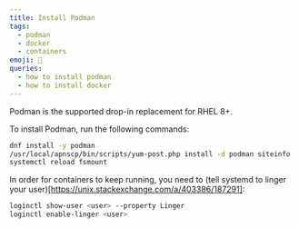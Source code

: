 ```yaml
---
title: Install Podman
tags:
  - podman
  - docker
  - containers
emoji: 🦭
queries:
  - how to install podman
  - how to install docker
---
```


Podman is the supported drop-in replacement for RHEL 8+.

To install Podman, run the following commands:

```bash
dnf install -y podman
/usr/local/apnscp/bin/scripts/yum-post.php install -d podman siteinfo
systemctl reload fsmount
```

In order for containers to keep running, you need to (tell systemd to linger your user)[https://unix.stackexchange.com/a/403386/187291]:

```bash
loginctl show-user <user> --property Linger
loginctl enable-linger <user>
```
